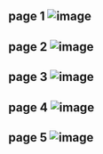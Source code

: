 page 1
![image](https://github.com/SU-sumico/dlj/assets/130117169/4242c2ba-cebf-4c7d-ba8f-da1712469d68)
-
page 2
![image](https://github.com/SU-sumico/dlj/assets/130117169/ea73c54b-a282-4e55-b676-77e5d6b239e9)
-
page 3
![image](https://github.com/SU-sumico/dlj/assets/130117169/b0ffbb92-9ff9-4d00-9708-b6d4a479930f)
-
page 4
![image](https://github.com/SU-sumico/dlj/assets/130117169/1fb307df-37ca-43d7-90bd-570f83ecb6c5)
-
page 5
![image](https://github.com/SU-sumico/dlj/assets/130117169/f5b8499a-2338-4777-9a15-5f77bda52fab)
-

